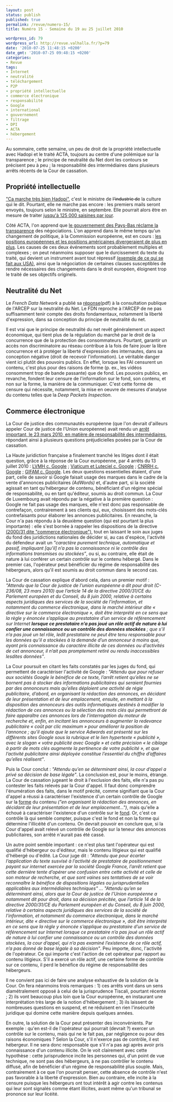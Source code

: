 ```yaml
---
layout: post
status: publish
published: true
permalink: /revue/numero-15/
title: Numéro 15 - Semaine du 19 au 25 juillet 2010

wordpress_id: 79
wordpress_url: http://revue.valhalla.fr/?p=79
date: '2010-07-25 11:48:15 +0200'
date_gmt: '2010-07-25 09:48:15 +0200'
categories:
- Revue
tags:
- Internet
- neutralité
- téléchargement
- P2P
- propriété intellectuelle
- commerce électronique
- responsabilité
- Google
- international
- gouvernement
- filtrage
- DPI
- ACTA
- hébergement
---
```

<p>Au sommaire, cette semaine, un peu de droit de la propriété intellectuelle avec Hadopi et le traité ACTA, toujours au centre d'une polémique sur la transparence ; le principe de neutralité du Net dont les contours se précisent peu à peu ; la responsabilité des intermédiaires dans plusieurs arrêts récents de la Cour de cassation.</p>
<h2>Propriété intellectuelle</h2>
<p><a href="http://www.pcinpact.com/actu/news/58332-hadopi-frederic-mitterrand-decrets-septembre.htm">"Ca marche très bien Hadopi"</a>, c'est le ministre de <s>l'industrie de</s> la culture qui le dit. Pourtant, elle ne marche pas encore : les premiers mails seront envoyés, toujours selon le ministre, en septembre. Elle pourrait alors être en mesure de traiter <a href="http://pro.clubic.com/legislation-loi-internet/hadopi/actualite-354542-hadopi-125-000-saisines.html">jusqu'à 125 000 saisines par jour</a>.</p>
<p>Côté ACTA, l'on apprend que <a href="http://www.numerama.com/magazine/16279-acta-le-gouvernement-neerlandais-reclame-la-transparence.html">le gouvernement des Pays-Bas réclame la transparence</a> des négociations. L'on apprend dans le même temps qu'un changement de politique, à la Commission européenne, est en cours : <a href="http://www.numerama.com/magazine/16262-acta-divergences-croissantes-entre-l-union-europeenne-et-les-usa.html">les positions européennes et les positions américaines divergeraient de plus en plus</a>. Les causes de ces deux événements sont probablement multiples et complexes ; on peut néanmoins supposer que le durcissement du texte du traité, qui devient un instrument avant tout répressif <a href="http://www.numerama.com/magazine/16264-la-riaa-oublie-de-faire-prononcer-une-annonce-anti-piratage-a-un-pirate.html">(exemple de ce qui se fait aux USA)</a>, ainsi que la négociation de certaines clauses susceptibles de rendre nécessaires des changements dans le droit européen, éloignent trop le traité de ses objectifs originels.</p>
<h2>Neutralité du Net</h2>
<p>Le <i>French Data Network</i> a publié sa <a href="http://www.fdn.fr/reponse-arcep.pdf">réponse</a><span class="lang">(pdf)</span> à la consultation publique de l'ARCEP sur la neutralité du Net. Le FDN reproche à l'ARCEP de ne pas suffisamment tenir compte des droits fondamentaux, notamment la liberté d'expression, dans sa conception du principe de neutralité du net.</p>
<p>Il est vrai que le principe de neutralité du net revêt généralement un aspect économique, qui tient plus de la régulation du marché par le droit de la concurrence que de la protection des consommateurs. Pourtant, garantir un accès non discriminatoire au réseau contribue à la fois de faire jouer la libre concurrence et à protéger la liberté d'expression des internautes, dans sa conception négative (droit de recevoir l'information). Le véritable danger vient ici plutôt des pouvoirs publics. En effet, lorsque les FAI censurent un contenu, c'est plus pour des raisons de forme (p. ex., les vidéos consomment trop de bande passante) que de fond. Les pouvoirs publics, en revanche, fondent leur censure de l'information sur le fond, son contenu, et non sur la forme, la manière de la communiquer. C'est cette forme de censure qui nécessite, notamment, la mise en oeuvre de mesures d'analyse du contenu telles que la <i>Deep Packets Inspection</i>.</p>
<h2>Commerce électronique</h2>
<p>La Cour de justice des communautés européenne (que l'on devrait d'ailleurs appeler Cour de justice de l'Union européenne) avait rendu un <a href="http://www.valhalla.fr/2010/03/25/cjce-google-adwords/">arrêt important, le 23 mars 2010, en matière de responsabilité des intermédiaires</a>, répondant ainsi à plusieurs questions préjudicielles posées par la Cour de cassation.</p>
<p>La Haute juridiction française a finalement tranché les litiges dont il était question, grâce à la réponse de la Cour européenne, par 4 arrêts du 13 juillet 2010 : <a href="http://www.foruminternet.org/specialistes/veille-juridique/jurisprudence/cour-de-cassation-chambre-commerciale-13-juillet-2010-3083.html">LVMH c. Google</a> ; <a href="http://www.foruminternet.org/specialistes/veille-juridique/jurisprudence/cour-de-cassation-chambre-commerciale-13-juillet-2010-3082.html">Viaticum et Luteciel c. Google</a> ; <a href="http://www.foruminternet.org/specialistes/veille-juridique/jurisprudence/cour-de-cassation-chambre-commerciale-13-juillet-2010-3081.html">CNRRH c. Google</a> ; <a href="http://www.foruminternet.org/specialistes/veille-juridique/jurisprudence/cour-de-cassation-chambre-commerciale-13-juillet-2010-3080.html">GIFAM c. Google</a>. Les deux questions essentielles étaient, d'une part, celle de savoir si Google faisait usage des marques dans le cadre de la vente d'annonces publicitaires <i>(AdWords)</i> et, d'autre part, si la société agissait en tant qu'hébergeur de contenu, bénéficiant d'un régime spécial de responsabilité, ou en tant qu'éditeur, soumis au droit commun. La Cour de Luxembourg avait répondu par la négative à la première question : Google ne fait pas usage des marques, elle n'est donc pas responsable de contrefaçon, contrairement à ses clients qui, eux, choisissent des mots-clés contrefaisants pour élaborer les annonces publicitaires. En revanche, la Cour n'a pas répondu à la deuxième question (qui est pourtant la plus importante) : elle s'est bornée à rappeler les dispositions de la directive <a href="http://europa.eu/legislation_summaries/consumers/protection_of_consumers/l24204_fr.htm">(2000/31 dite "commerce électronique")</a>, tout en laissant le soin aux juges du fond des juridictions nationales de décider si, au cas d'espèce, l'activité du défendeur avait un <i>"caractère purement technique, automatique et passif, impliquant [qu'il] n’a pas la connaissance ni le contrôle des informations transmises ou stockées”</i>, ou si, au contraire, elle était de nature à lui conférer un certain <i>contrôle</i> sur le contenu hébergé. Dans le premier cas, l'opérateur peut bénéficier du régime de responsabilité des hébergeurs, alors qu'il est soumis au droit commun dans le second cas.</p>
<p>La Cour de cassation explique d'abord cela, dans un premier motif : <i>"Attendu que la Cour de justice de l’union européenne a dit pour droit (C- 236/08, 23 mars 2010) que l’article 14 de la directive 2000/31/CE du Parlement européen et du Conseil, du 8 juin 2000, relative à certains aspects juridiques des services de la société de l’information, et notamment du commerce électronique, dans le marché intérieur dite « directive sur le commerce électronique », doit être interprété en ce sens que la règle y énoncée s’applique au prestataire d’un service de référencement sur Internet <b>lorsque ce prestataire n’a pas joué un rôle actif de nature à lui confier une connaissance ou un contrôle des données stockées</b> ; que s’il n’a pas joué un tel rôle, ledit prestataire ne peut être tenu responsable pour les données qu’il a stockées à la demande d’un annonceur à moins que, ayant pris connaissance du caractère illicite de ces données ou d’activités de cet annonceur, il n’ait pas promptement retiré ou rendu inaccessibles lesdites données"</i>.</p>
<p>La Cour poursuit en citant les faits constatés par les juges du fond, qui permettent de caractériser l'activité de Google : <i>"Attendu que pour refuser aux sociétés Google le bénéfice de ce texte, l’arrêt retient qu’elles ne se bornent pas à stocker des informations publicitaires qui seraient fournies par des annonceurs mais qu’elles déploient une activité de régie publicitaire, d’abord, en organisant la rédaction des annonces, en décidant de leur présentation et de leur emplacement, ensuite, en mettant à la disposition des annonceurs des outils informatiques destinés à modifier la rédaction de ces annonces ou la sélection des mots clés qui permettront de faire apparaître ces annonces lors de l’interrogation du moteur de recherche et, enfin, en incitant les annonceurs à augmenter la redevance publicitaire « coût par clic maximum » pour améliorer la position de l’annonce ; qu’il ajoute que le service Adwords est présenté sur les différents sites Google sous la rubrique et le lien hypertexte « publicité », avec le slogan « votre publicité avec Google » et cette précision « le ciblage à partir de mots clés augmente la pertinence de votre publicité », et que l’activité publicitaire ainsi déployée constitue l’essentiel du chiffre d’affaires qu’elles réalisent"</i>.</p>
<p>Puis la Cour conclut : <i>"Attendu qu’en se déterminant ainsi, la cour d’appel a privé sa décision de base légale"</i>. La conclusion est, pour le moins, étrange. La Cour de cassation jugeant le droit à l'exclusion des faits, elle n'a pas pu contester les faits relevés par la Cour d'appel. Il faut donc comprendre l'énumération des faits, dans le motif précité, comme signifiant que la Cour d'appel a réussi à caractériser l'existence d'un certain contrôle de Google sur la <u>forme</u> du contenu <i>("en organisant la rédaction des annonces, en décidant de leur présentation et de leur emplacement...")</i>, mais qu'elle a échoué à caractériser l'existence d'un contrôle sur le <u>fond</u>. Or, c'est ce contrôle là qui semble compter, puisque c'est le fond et non la forme qui détermine l'illicéité d'un contenu. On devrait pouvoir en conclure que, si la Cour d'appel avait relevé un contrôle de Google sur la teneur des annonces publicitaires, son arrêté n'aurait pas été cassé.</p>
<p>Un autre point semble important : ce n'est plus tant l'opérateur qui est qualifié d'hébergeur ou d'éditeur, mais le contenu litigieux qui est qualifié d'hébergé ou d'édité. La Cour juge dit : <i>"Attendu que pour écarter l’application du texte susvisé à l’activité de prestataire de positionnement payant sur internet exercée par la société Google France, l’arrêt retient que cette dernière tente d’opérer une confusion entre cette activité et celle de son moteur de recherche, et que sont vaines ses tentatives de se voir reconnaître le bénéfice de dispositions légales ou jurisprudentielles applicables aux intermédiaires techniques" ... "Attendu qu’en se déterminant ainsi, alors que la Cour de justice de l’Union européenne a notamment dit pour droit, dans sa décision précitée, que l’article 14 de la directive 2000/31/CE du Parlement européen et du Conseil, du 8 juin 2000, relative à certains aspects juridiques des services de la société de l’information, et notamment du commerce électronique, dans le marché intérieur, dite « directive sur le commerce électronique », doit être interprété en ce sens que la règle y énoncée s’applique au prestataire d’un service de référencement sur Internet lorsque ce prestataire n’a pas joué un rôle actif de nature à lui confier une connaissance ou un contrôle des données stockées, la cour d’appel, qui n’a pas examiné l’existence de ce rôle actif, n’a pas donné de base légale à sa décision"</i>. Peu importe, donc, l'activité de l'opérateur. Ce qui importe c'est l'action de cet opérateur par rapport au contenu litigieux. S'il a exercé un rôle actif, une certaine forme de contrôle sur ce contenu, il perd le bénéfice du régime de responsabilité des hébergeurs.</p>
<p>Il ne convient pas ici de faire une analyse exhaustive de la solution de la Cour. On fera néanmoins trois remarques : 1) ces arrêts vont dans un sens diamétralement opposé à celui de la jurisprudence Tiscali, pourtant récente ; 2) ils vont beaucoup plus loin que la Cour européenne, en instaurant une interprétation très large de la notion d'hébergement ; 3) ils laissent de nombreuses questions en suspend, et ne réduisent en rien l'insécurité juridique qui domine cette manière depuis quelques années.</p>
<p>En outre, la solution de la Cour peut présenter des inconvénients. Par exemple : qu'en est-il de l'opérateur qui pourrait (devrait ?) exercer un contrôle sur le contenu, mais qui ne le fait pas, par négligence ou pour des raisons économiques ? Selon la Cour, s'il n'exerce pas de contrôle, il est hébergeur. Il ne sera donc responsable que s'il n'a pas agi après avoir pris connaissance d'un contenu illicite. On le voit clairement avec cette hypothèse : cette jurisprudence incite les personnes qui, d'un point de vue technique, ne sont pas des hébergeurs, à ne pas contrôler le contenu diffusé, afin de bénéficier d'un régime de responsabilité plus souple. Mais, contrairement à ce que l'on pourrait penser, cette absence de contrôle n'est pas favorable à la liberté d'expression. Bien au contraire, elle incite à la censure puisque les hébergeurs ont tout intérêt à agir contre les contenus qui leur sont signalés comme étant illicites, avant même qu'un tribunal se prononce sur leur licéité.</p>

